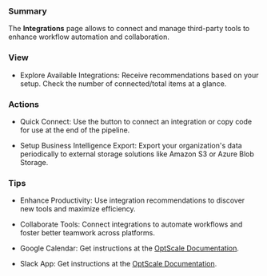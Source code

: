 ### **Summary**

The **Integrations** page allows to connect and manage third-party tools to enhance workflow automation and collaboration. 

### **View**

-   Explore Available Integrations: Receive recommendations based on your setup. Check the number of connected/total items at a glance.

### **Actions**

-   Quick Connect: Use the button to connect an integration or copy code for use at the end of the pipeline.

-   Setup Business Intelligence Export: Export your organization's data periodically to external storage solutions like Amazon S3 or Azure Blob Storage.

### **Tips**

-   Enhance Productivity: Use integration recommendations to discover new tools and maximize efficiency.

-   Collaborate Tools: Connect integrations to automate workflows and foster better teamwork across platforms.

-   Google Calendar: Get instructions at the [OptScale Documentation](https://hystax.com/documentation/optscale/integrations.html#google-calendar).

-   Slack App: Get instructions at the [OptScale Documentation](https://hystax.com/documentation/optscale/integrations.html#slack-app).